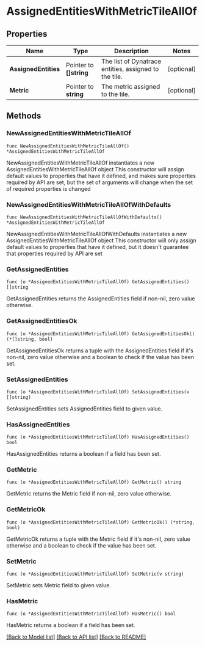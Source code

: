 # AssignedEntitiesWithMetricTileAllOf

## Properties

Name | Type | Description | Notes
------------ | ------------- | ------------- | -------------
**AssignedEntities** | Pointer to **[]string** | The list of Dynatrace entities, assigned to the tile. | [optional] 
**Metric** | Pointer to **string** | The metric assigned to the tile. | [optional] 

## Methods

### NewAssignedEntitiesWithMetricTileAllOf

`func NewAssignedEntitiesWithMetricTileAllOf() *AssignedEntitiesWithMetricTileAllOf`

NewAssignedEntitiesWithMetricTileAllOf instantiates a new AssignedEntitiesWithMetricTileAllOf object
This constructor will assign default values to properties that have it defined,
and makes sure properties required by API are set, but the set of arguments
will change when the set of required properties is changed

### NewAssignedEntitiesWithMetricTileAllOfWithDefaults

`func NewAssignedEntitiesWithMetricTileAllOfWithDefaults() *AssignedEntitiesWithMetricTileAllOf`

NewAssignedEntitiesWithMetricTileAllOfWithDefaults instantiates a new AssignedEntitiesWithMetricTileAllOf object
This constructor will only assign default values to properties that have it defined,
but it doesn't guarantee that properties required by API are set

### GetAssignedEntities

`func (o *AssignedEntitiesWithMetricTileAllOf) GetAssignedEntities() []string`

GetAssignedEntities returns the AssignedEntities field if non-nil, zero value otherwise.

### GetAssignedEntitiesOk

`func (o *AssignedEntitiesWithMetricTileAllOf) GetAssignedEntitiesOk() (*[]string, bool)`

GetAssignedEntitiesOk returns a tuple with the AssignedEntities field if it's non-nil, zero value otherwise
and a boolean to check if the value has been set.

### SetAssignedEntities

`func (o *AssignedEntitiesWithMetricTileAllOf) SetAssignedEntities(v []string)`

SetAssignedEntities sets AssignedEntities field to given value.

### HasAssignedEntities

`func (o *AssignedEntitiesWithMetricTileAllOf) HasAssignedEntities() bool`

HasAssignedEntities returns a boolean if a field has been set.

### GetMetric

`func (o *AssignedEntitiesWithMetricTileAllOf) GetMetric() string`

GetMetric returns the Metric field if non-nil, zero value otherwise.

### GetMetricOk

`func (o *AssignedEntitiesWithMetricTileAllOf) GetMetricOk() (*string, bool)`

GetMetricOk returns a tuple with the Metric field if it's non-nil, zero value otherwise
and a boolean to check if the value has been set.

### SetMetric

`func (o *AssignedEntitiesWithMetricTileAllOf) SetMetric(v string)`

SetMetric sets Metric field to given value.

### HasMetric

`func (o *AssignedEntitiesWithMetricTileAllOf) HasMetric() bool`

HasMetric returns a boolean if a field has been set.


[[Back to Model list]](../README.md#documentation-for-models) [[Back to API list]](../README.md#documentation-for-api-endpoints) [[Back to README]](../README.md)


